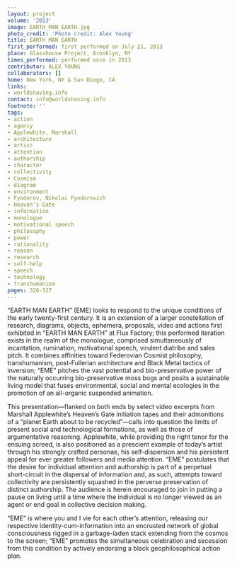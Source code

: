 ```yaml
---
layout: project
volume: '2013'
image: EARTH_MAN_EARTH.jpg
photo_credit: 'Photo credit: Alex Young'
title: EARTH MAN EARTH
first_performed: first performed on July 21, 2013
place: Glasshouse Project, Brooklyn, NY
times_performed: performed once in 2013
contributor: ALEX YOUNG
collaborators: []
home: New York, NY & San Diego, CA
links:
- worldshaving.info
contact: info@worldshaving.info
footnote: ''
tags:
- action
- agency
- Applewhite, Marshall
- architecture
- artist
- attention
- authorship
- character
- collectivity
- Cosmism
- diagram
- environment
- Fyodorov, Nikolai Fyodorovich
- Heaven’s Gate
- information
- monologue
- motivational speech
- philosophy
- power
- rationality
- reason
- research
- self-help
- speech
- technology
- transhumanism
pages: 326-327
---
```


“EARTH MAN EARTH” (EME) looks to respond to the unique conditions of the early twenty-first century. It is an extension of a larger constellation of research, diagrams, objects, ephemera, proposals, video and actions first exhibited in “EARTH MAN EARTH” at Flux Factory; this performed iteration exists in the realm of the monologue, comprised simultaneously of incantation, rumination, motivational speech, virulent diatribe and sales pitch. It combines affinities toward Federovian Cosmist philosophy, transhumanism, post-Fullerian architecture and Black Metal tactics of inversion; “EME” pitches the vast potential and bio-preservative power of the naturally occurring bio-preservative moss bogs and posits a sustainable living model that fuses environmental, social and mental ecologies in the promotion of an all-organic suspended animation.

This presentation—flanked on both ends by select video excerpts from Marshall Applewhite’s Heaven’s Gate initiation tapes and their admonitions of a “planet Earth about to be recycled”—calls into question the limits of present social and technological formations, as well as those of argumentative reasoning. Applewhite, while providing the right tenor for the ensuing screed, is also positioned as a prescient example of today’s artist through his strongly crafted personae, his self-dispersion and his persistent appeal for ever greater followers and media attention. “EME” postulates that the desire for individual attention and authorship is part of a perpetual short-circuit in the dispersal of information and, as such, attempts toward collectivity are persistently squashed in the perverse preservation of distinct authorship. The audience is herein encouraged to join in putting a pause on living until a time where the individual is no longer viewed as an agent or end goal in collective decision making.

“EME” is where you and I vie for each other’s attention, releasing our respective identity-cum-information into an encrusted network of global consciousness rigged in a garbage-laden stack extending from the cosmos to the screen; “EME” promotes the simultaneous celebration and secession from this condition by actively endorsing a black geophilosophical action plan.
